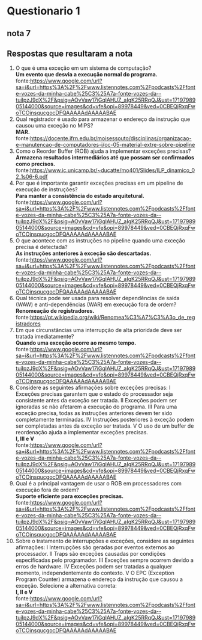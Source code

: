 # Questionario 1

## nota 7

## Respostas que resultaram a nota

1. O que é uma exceção em um sistema de computação? \
    **Um evento que desvia a execução normal do programa.** \
    fonte:<https://www.google.com/url?sa=i&url=https%3A%2F%2Fwww.listennotes.com%2Fpodcasts%2Ffonte-vozes-da-minha-cabe%25C3%25A7a-fonte-vozes-da--tuiIpzJ9dX%2F&psig=AOvVaw17iGqlAHUZ_aIgK25RRqQJ&ust=1719798905144000&source=images&cd=vfe&opi=89978449&ved=0CBEQjRxqFwoTCOinsqucgocDFQAAAAAdAAAAABAE>
2. Qual registrador é usado para armazenar o endereço da instrução que causou uma exceção no MIPS? \
    **MAR.** \
    fonte:<https://docente.ifrn.edu.br/moisessouto/disciplinas/organizacao-e-manutencao-de-computadores-i/oc-05-material-extre-sobre-pipeline>
3. Como o Reorder Buffer (ROB) ajuda a implementar exceções precisas? \
    **Armazena resultados intermediários até que possam ser confirmados como precisos.** \
    fonte:<https://www.ic.unicamp.br/~ducatte/mo401/Slides/ILP_dinamico_02_1s06-6.pdf>
4. Por que é importante garantir exceções precisas em um pipeline de execução de instruções? \
    **Para manter a consistência do estado arquitetural.** \
    fonte:<https://www.google.com/url?sa=i&url=https%3A%2F%2Fwww.listennotes.com%2Fpodcasts%2Ffonte-vozes-da-minha-cabe%25C3%25A7a-fonte-vozes-da--tuiIpzJ9dX%2F&psig=AOvVaw17iGqlAHUZ_aIgK25RRqQJ&ust=1719798905144000&source=images&cd=vfe&opi=89978449&ved=0CBEQjRxqFwoTCOinsqucgocDFQAAAAAdAAAAABAE>
5. O que acontece com as instruções no pipeline quando uma exceção precisa é detectada? \
    **As instruções anteriores à exceção são descartadas.** \
    fonte:<https://www.google.com/url?sa=i&url=https%3A%2F%2Fwww.listennotes.com%2Fpodcasts%2Ffonte-vozes-da-minha-cabe%25C3%25A7a-fonte-vozes-da--tuiIpzJ9dX%2F&psig=AOvVaw17iGqlAHUZ_aIgK25RRqQJ&ust=1719798905144000&source=images&cd=vfe&opi=89978449&ved=0CBEQjRxqFwoTCOinsqucgocDFQAAAAAdAAAAABAE>
6. Qual técnica pode ser usada para resolver dependências de saída (WAW) e anti-dependências (WAR) em execução fora de ordem? \
    **Renomeação de registradores.** \
    fonte:<https://pt.wikipedia.org/wiki/Renomea%C3%A7%C3%A3o_de_registradores>
7. Em que circunstâncias uma interrupção de alta prioridade deve ser tratada imediatamente? \
    **Quando uma exceção ocorre ao mesmo tempo.** \
    fonte:<https://www.google.com/url?sa=i&url=https%3A%2F%2Fwww.listennotes.com%2Fpodcasts%2Ffonte-vozes-da-minha-cabe%25C3%25A7a-fonte-vozes-da--tuiIpzJ9dX%2F&psig=AOvVaw17iGqlAHUZ_aIgK25RRqQJ&ust=1719798905144000&source=images&cd=vfe&opi=89978449&ved=0CBEQjRxqFwoTCOinsqucgocDFQAAAAAdAAAAABAE>
8. Considere as seguintes afirmações sobre exceções precisas:
I Exceções precisas garantem que o estado do processador seja consistente antes da exceção ser tratada.
II Exceções podem ser ignoradas se não afetarem a execução do programa.
III Para uma exceção precisa, todas as instruções anteriores devem ter sido completamente terminadas.
IV Instruções posteriores à exceção podem ser completadas antes da exceção ser tratada.
V O uso de um buffer de reordenação ajuda a implementar exceções precisas. \
    **I, III e V** \
    fonte:<https://www.google.com/url?sa=i&url=https%3A%2F%2Fwww.listennotes.com%2Fpodcasts%2Ffonte-vozes-da-minha-cabe%25C3%25A7a-fonte-vozes-da--tuiIpzJ9dX%2F&psig=AOvVaw17iGqlAHUZ_aIgK25RRqQJ&ust=1719798905144000&source=images&cd=vfe&opi=89978449&ved=0CBEQjRxqFwoTCOinsqucgocDFQAAAAAdAAAAABAE>
9. Qual é a principal vantagem de usar o ROB em processadores com execução fora de ordem? \
    **Suporte eficiente para exceções precisas.** \
    fonte:<https://www.google.com/url?sa=i&url=https%3A%2F%2Fwww.listennotes.com%2Fpodcasts%2Ffonte-vozes-da-minha-cabe%25C3%25A7a-fonte-vozes-da--tuiIpzJ9dX%2F&psig=AOvVaw17iGqlAHUZ_aIgK25RRqQJ&ust=1719798905144000&source=images&cd=vfe&opi=89978449&ved=0CBEQjRxqFwoTCOinsqucgocDFQAAAAAdAAAAABAE>
10. Sobre o tratamento de interrupções e exceções, considere as seguintes afirmações:
I Interrupções são geradas por eventos externos ao processador.
II Traps são exceções causadas por condições especificadas pelo programador.
III Exceções sempre ocorrem devido a erros de hardware.
IV Exceções podem ser tratadas a qualquer momento, independentemente do contexto.
V O EPC (Exception Program Counter) armazena o endereço da instrução que causou a exceção.
Selecione a alternativa correta: \
    **I, II e V** \
    fonte:<https://www.google.com/url?sa=i&url=https%3A%2F%2Fwww.listennotes.com%2Fpodcasts%2Ffonte-vozes-da-minha-cabe%25C3%25A7a-fonte-vozes-da--tuiIpzJ9dX%2F&psig=AOvVaw17iGqlAHUZ_aIgK25RRqQJ&ust=1719798905144000&source=images&cd=vfe&opi=89978449&ved=0CBEQjRxqFwoTCOinsqucgocDFQAAAAAdAAAAABAE>
